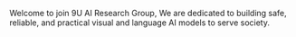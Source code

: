 Welcome to join 9U AI Research Group, We are dedicated to building safe, reliable, and practical visual and language AI models to serve society.

